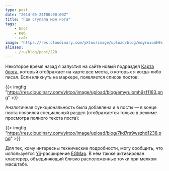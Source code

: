 ```yaml
---
type: post
date: "2014-05-24T00:00:00Z"
title: "Где ступала моя нога"
tags:
    - блог
    - веб
    - сайт
image: "https://res.cloudinary.com/yktoo/image/upload/blog/emyruiomh9sf1183.png"
aliases:
    - /ru/blog/post/220
---
```


Некоторое время назад я запустил на сайте новый подраздел [Карта блога](/blog/map), который отображает на карте все места, о которых я когда-либо писал. Если кликнуть на маркере, появляется список постов:

{{< imgfig "https://res.cloudinary.com/yktoo/image/upload/blog/emyruiomh9sf1183.png" >}}

<!--more-->

Аналогичная функциональность была добавлена и в посты — в конце поста появился специальный раздел (отображается только в режиме просмотра полного текста поста):

{{< imgfig "https://res.cloudinary.com/yktoo/image/upload/blog/7kd7rs9wszhd1238.png" >}}

Для тех, кому интересны технические подробности, могу сообщить, что используется [Yii](http://www.yiiframework.com/)-расширение [EGMap](http://www.yiiframework.com/extension/egmap/). В нём также активирован кластерер, объединяющий близко расположенные точки при мелком масштабе.
